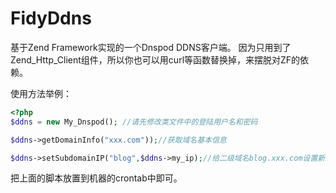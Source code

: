 FidyDdns
========

基于Zend Framework实现的一个Dnspod DDNS客户端。
因为只用到了Zend_Http_Client组件，所以你也可以用curl等函数替换掉，来摆脱对ZF的依赖。

使用方法举例：

```php
<?php
$ddns = new My_Dnspod(); //请先修改类文件中的登陆用户名和密码

$ddns->getDomainInfo("xxx.com"));//获取域名基本信息

$ddns->setSubdomainIP("blog",$ddns->my_ip);//给二级域名blog.xxx.com设置新ip（函数会自动判断域名ip是否发生变化，没变就不提交变更请求）
```

把上面的脚本放置到机器的crontab中即可。
